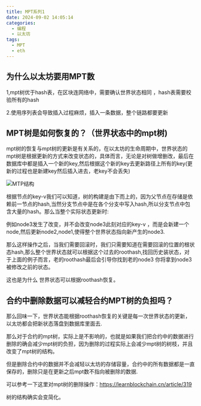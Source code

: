 ```yaml
---
title: MPT系列1
date: 2024-09-02 14:05:14
categories:
  - 编程
  - 以太坊
tags:
  - MPT
  - eth
---
```


## 为什么以太坊要用MPT数

1,mpt树优于hash表，在区块连网络中，需要确认世界状态相同 ，hash表需要校验所有的hash

2.使用序列表会导致插入过程麻烦，插入一条数据，整个链路都要更新

## MPT树是如何恢复的？（世界状态中的mpt树)

mpt树的恢复与mpt树的更新是有关系的，在以太坊的生命周期中，世界状态的mpt树是根据更新的方式来改变状态的，具体而言，无论是对树做增删改，最后在数据库中都是插入一个新的key,然后根据这个新的key去更新路径上所有的key(更新的过程也是新建key然后插入进去，老key不会丢失)

![MTP结构](https://i.imgur.com/CXXgIW3.png)

根据节点的key-v我们可以知道，树的构建是由下而上的，因为父节点在存储是依赖前一节点的hash,当然分支节点中是在各个分支中写入hash,所以分支节点中包含大量的hash。那么当整个实际状态更新时:

例如node3发生了改变，并不会改变node3此刻对应的key-v ，而是会新建一个node,然后更新node2,node1,使得整个世界状态指向新产生的node3.

那么这样操作之后，当我们需要回滚时，我们只需要知道在需要回滚的位置的根状态hash,那么整个世界状态就可以根据这个过去的roothash,找回历史装状态，对于上面的例子而言，老的roothash最后会引导你找到老的node3 你将拿到node3被修改之前的状态。

这也是为什么 世界状态可以根据roothash恢复。

## 合约中删除数据可以减轻合约MPT树的负担吗？

那么回味一下，世界状态能根据roothash恢复的关键是每一次世界状态的更新，以太坊都会把新状态落盘到数据库里面去.

那么对于合约的mpt树，实际上是不影响的，也就是如果我们把合约中的数据进行删除的确会减少mpt树的负担，因为删除的过程实际上会减少mpt树的树枝，并且改变了mpt树的结构。

但是删除合约中的数据并不会减轻以太坊的存储容量，合约中的所有数据都是一直保存的，删除只是在更新之后mpt数不指向被删除的数据.

可以参考一下这里对mpt树的删除操作：https://learnblockchain.cn/article/319

树的结构确实会变简化。
